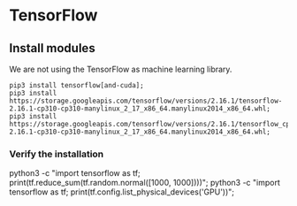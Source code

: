  # TensorFlow
 
 ## Install modules

 We are not using the TensorFlow as machine learning library.

    pip3 install tensorflow[and-cuda];
    pip3 install https://storage.googleapis.com/tensorflow/versions/2.16.1/tensorflow-2.16.1-cp310-cp310-manylinux_2_17_x86_64.manylinux2014_x86_64.whl;
    pip3 install https://storage.googleapis.com/tensorflow/versions/2.16.1/tensorflow_cpu-2.16.1-cp310-cp310-manylinux_2_17_x86_64.manylinux2014_x86_64.whl;

### Verify the installation 

 python3 -c "import tensorflow as tf; print(tf.reduce_sum(tf.random.normal([1000, 1000])))";
 python3 -c "import tensorflow as tf; print(tf.config.list_physical_devices('GPU'))";